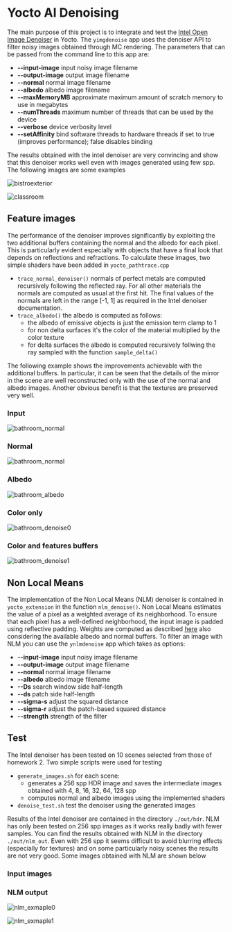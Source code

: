 # Yocto AI Denoising
The main purpose of this project is to integrate and test the [Intel Open Image Denoiser](https://openimagedenoise.github.io) in Yocto. The `yimgdenoise` app uses the denoiser API to filter noisy images obtained through MC rendering. The parameters that can be passed from the command line to this app are:

- **--input-image**   input noisy image filename
- **--output-image**  output image filename
- **--normal**  normal image filename
- **--albedo**  albedo image filename 
- **--maxMemoryMB** approximate maximum amount of scratch memory to use in megabytes
- **--numThreads** maximum number of threads that can be used by the device
- **--verbose** device verbosity level
- **--setAffinity** bind software threads to hardware threads if set to true (improves performance); false disables binding

The results obtained with the intel denoiser are very convincing and show that this denoiser works well even with images generated using few spp. The following images are some examples

![bistroexterior](./images/bistroexterior.jpg)

![classroom](./images/classroom.jpg)


## Feature images
The performance of the denoiser improves significantly by exploiting the two additional buffers containing the normal and the albedo for each pixel. This is particularly evident especially with objects that have a final look that depends on reflections and refractions. To calculate these images, two simple shaders have been added in `yocto_pathtrace.cpp`
- `trace_normal_denoiser()` normals of perfect metals are computed recursively following the reflected ray. For all other materials the normals are computed as usual at the first hit. The final values of the normals are left in the range [-1, 1] as required in the Intel denoiser documentation.
- `trace_albedo()` the albedo is computed as follows:
  - the albedo of emissive objects is just the emission term clamp to 1
  - for non delta surfaces it's the color of the material multiplied by the color texture
  - for delta surfaces the albedo is computed recursively follwing the ray sampled with the function `sample_delta()`

The following example shows the improvements achievable with the additional buffers. In particular, it can be seen that the details of the mirror in the scene are well reconstructed only with the use of the normal and albedo images. Another obvious benefit is that the textures are preserved very well.

### Input
![bathroom_normal](./images/bathroom_1080_128.jpg)

### Normal
![bathroom_normal](./images/bathroom_normal.jpg)

### Albedo
![bathroom_albedo](./images/bathroom_albedo.jpg)

### Color only
![bathroom_denoise0](./images/bathroom_1080_128_denoise_no_features.jpg)

### Color and features buffers
![bathroom_denoise1](./images/bathroom_1080_128_denoise.jpg)



## Non Local Means
The implementation of the Non Local Means (NLM) denoiser is contained in `yocto_extension` in the function `nlm_denoise()`.
Non Local Means estimates the value of a pixel as a weighted average of its neighborhood. To ensure that each pixel has a well-defined neighborhood, the input image is padded using reflective padding. Weights are computed as described [here](https://benedikt-bitterli.me/nfor/nfor.pdf) also considering the available albedo and normal buffers.
To filter an image with NLM you can use the `ynlmdenoise` app which takes as options:
- **--input-image**   input noisy image filename
- **--output-image**  output image filename
- **--normal**  normal image filename
- **--albedo**  albedo image filename 
- **--Ds** search window side half-length
- **--ds** patch side half-length
- **--sigma-s** adjust the squared distance
- **--sigma-r** adjust the patch-based squared distance
- **--strength** strength of the filter

## Test
The Intel denoiser has been tested on 10 scenes selected from those of homework 2. Two simple scripts were used for testing
- `generate_images.sh` for each scene:
  - generates a 256 spp HDR image and saves the intermediate images obtained with 4, 8, 16, 32, 64, 128 spp
  - computes normal and albedo images using the implemented shaders
- `denoise_test.sh` test the denoiser using the generated images

Results of the Intel denoiser are contained in the directory `./out/hdr`. NLM has only been tested on 256 spp images as it works really badly with fewer samples. You can find the results obtained with NLM in the directory `./out/nlm_out`. Even with 256 spp it seems difficult to avoid blurring effects (especially for textures) and on some particularly noisy scenes the results are not very good. Some images obtained with NLM are shown below

### Input images


### NLM output
![nlm_exmaple0](./images/bistroexterior_1080_256_nlmdenoise.jpg)

![nlm_exmaple1](./images/bistrointerior_1080_256_nlmdenoise.jpg)






